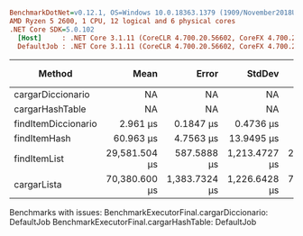 ``` ini

BenchmarkDotNet=v0.12.1, OS=Windows 10.0.18363.1379 (1909/November2018Update/19H2)
AMD Ryzen 5 2600, 1 CPU, 12 logical and 6 physical cores
.NET Core SDK=5.0.102
  [Host]     : .NET Core 3.1.11 (CoreCLR 4.700.20.56602, CoreFX 4.700.20.56604), X64 RyuJIT  [AttachedDebugger]
  DefaultJob : .NET Core 3.1.11 (CoreCLR 4.700.20.56602, CoreFX 4.700.20.56604), X64 RyuJIT


```
|              Method |          Mean |         Error |        StdDev |        Median | Rank | Gen 0 | Gen 1 | Gen 2 | Allocated |
|-------------------- |--------------:|--------------:|--------------:|--------------:|-----:|------:|------:|------:|----------:|
|   cargarDiccionario |            NA |            NA |            NA |            NA |    ? |     - |     - |     - |         - |
|     cargarHashTable |            NA |            NA |            NA |            NA |    ? |     - |     - |     - |         - |
| findItemDiccionario |      2.961 μs |     0.1847 μs |     0.4736 μs |      3.000 μs |    1 |     - |     - |     - |         - |
|        findItemHash |     60.963 μs |     4.7563 μs |    13.9495 μs |     54.900 μs |    2 |     - |     - |     - |     416 B |
|        findItemList | 29,581.504 μs |   587.5888 μs | 1,213.4727 μs | 29,317.300 μs |    3 |     - |     - |     - |         - |
|         cargarLista | 70,380.600 μs | 1,383.7324 μs | 1,226.6428 μs | 70,178.800 μs |    4 |     - |     - |     - |         - |

Benchmarks with issues:
  BenchmarkExecutorFinal.cargarDiccionario: DefaultJob
  BenchmarkExecutorFinal.cargarHashTable: DefaultJob
